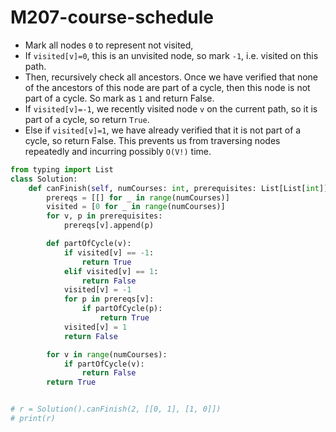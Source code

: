 # M207-course-schedule

* Mark all nodes `0` to represent not visited, 
* If `visited[v]=0`, this is an unvisited node, so mark `-1`, i.e. visited on this path. 
* Then, recursively check all ancestors. Once we have verified that none of the ancestors of this node are part of a cycle, then this node is not part of a cycle. So mark as `1` and return False. 
* If `visited[v]=-1`, we recently visited node `v` on the current path, so it is part of a cycle, so return `True`. 
* Else if `visited[v]=1`, we have already verified that it is not part of a cycle, so return False. This prevents us from traversing nodes repeatedly and incurring possibly `O(V!)` time.  

```python
from typing import List
class Solution:
    def canFinish(self, numCourses: int, prerequisites: List[List[int]]) -> bool:
        prereqs = [[] for _ in range(numCourses)]
        visited = [0 for _ in range(numCourses)]
        for v, p in prerequisites:
            prereqs[v].append(p)

        def partOfCycle(v):
            if visited[v] == -1:
                return True
            elif visited[v] == 1:
                return False
            visited[v] = -1
            for p in prereqs[v]:
                if partOfCycle(p):
                    return True
            visited[v] = 1
            return False

        for v in range(numCourses):
            if partOfCycle(v):
                return False
        return True


# r = Solution().canFinish(2, [[0, 1], [1, 0]])
# print(r)

```

